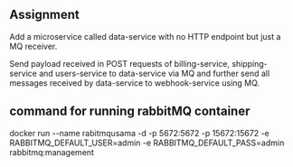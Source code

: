 ## Assignment

Add a microservice called data-service with no HTTP endpoint but just a MQ receiver.

Send payload received in POST requests of billing-service, shipping-service and users-service to data-service via MQ and further send all messages received by data-service to webhook-service using MQ.

## command for running rabbitMQ container
docker run --name rabitmqusama -d -p 5672:5672 
-p 15672:15672 -e RABBITMQ_DEFAULT_USER=admin -e RABBITMQ_DEFAULT_PASS=admin rabbitmq:management

